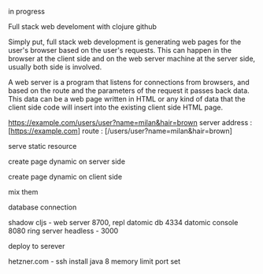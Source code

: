 in progress

Full stack web develoment with clojure github

Simply put, full stack web development is generating web pages for the user's browser based on the user's requests. This can happen in the browser at the client side and on the web server machine at the server side, usually both side is involved.

A web server is a program that listens for connections from browsers, and based on the route and the parameters of the request it passes back data. This data can be a web page written in HTML or any kind of data that the client side code will insert into the existing client side HTML page.

https://example.com/users/user?name=milan&hair=brown
server address : [https://example.com] 
route : [/users/user?name=milan&hair=brown]

serve static resource

create page dynamic on server side

create page dynamic on client side

mix them

database connection

shadow cljs - web server 8700, repl
datomic db 4334
datomic console 8080
ring server headless - 3000


deploy to serever

hetzner.com - ssh
install java 8
memory limit
port set
